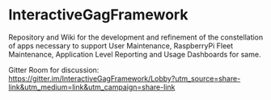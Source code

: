 # InteractiveGagFramework
Repository and Wiki for the development and refinement of the constellation of apps necessary to support User Maintenance, RaspberryPi Fleet Maintenance, Application Level Reporting and Usage Dashboards for same.  

Gitter Room for discussion:
https://gitter.im/InteractiveGagFramework/Lobby?utm_source=share-link&utm_medium=link&utm_campaign=share-link
